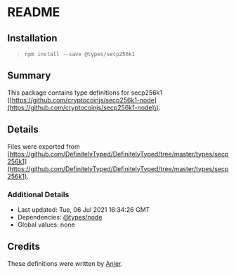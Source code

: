 # README

## Installation

> `npm install --save @types/secp256k1`

## Summary

This package contains type definitions for secp256k1 \([https://github.com/cryptocoinjs/secp256k1-node](https://github.com/cryptocoinjs/secp256k1-node)\).

## Details

Files were exported from [https://github.com/DefinitelyTyped/DefinitelyTyped/tree/master/types/secp256k1](https://github.com/DefinitelyTyped/DefinitelyTyped/tree/master/types/secp256k1).

### Additional Details

* Last updated: Tue, 06 Jul 2021 16:34:26 GMT
* Dependencies: [@types/node](https://npmjs.com/package/@types/node)
* Global values: none

## Credits

These definitions were written by [Anler](https://github.com/anler).

